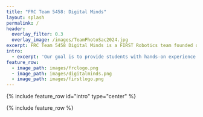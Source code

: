 ```yaml
---
title: "FRC Team 5458: Digital Minds"
layout: splash
permalink: /
header:
  overlay_filter: 0.3
  overlay_image: /images/TeamPhotoSac2024.jpg
excerpt: FRC Team 5458 Digital Minds is a FIRST Robotics team founded on August 26, 2014 when the Davis High School’s FIRST Robotics team, 1678 Citrus Circuits introduced their passion for robotics to the Woodland High School and Pioneer High School students.
intro: 
  - excerpt: 'Our goal is to provide students with hands-on experience in STEM and serve as a productive learning environment that fosters collaborative skills in engineering and management. To learn more about us and FIRST, visit the About Us page. ' [Interest Form] (https://www.youtube.com/watch?v=dQw4w9WgXcQ)
feature_row:
  - image_path: images/frclogo.png
  - image_path: images/digitalminds.png
  - image_path: images/firstlogo.png
---
```

{% include feature_row id="intro" type="center" %}

{% include feature_row %}



